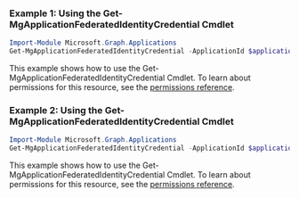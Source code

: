 ### Example 1: Using the Get-MgApplicationFederatedIdentityCredential Cmdlet
```powershell
Import-Module Microsoft.Graph.Applications
Get-MgApplicationFederatedIdentityCredential -ApplicationId $applicationId -FederatedIdentityCredentialId $federatedIdentityCredentialId
```
This example shows how to use the Get-MgApplicationFederatedIdentityCredential Cmdlet.
To learn about permissions for this resource, see the [permissions reference](/graph/permissions-reference).
### Example 2: Using the Get-MgApplicationFederatedIdentityCredential Cmdlet
```powershell
Import-Module Microsoft.Graph.Applications
Get-MgApplicationFederatedIdentityCredential -ApplicationId $applicationId
```
This example shows how to use the Get-MgApplicationFederatedIdentityCredential Cmdlet.
To learn about permissions for this resource, see the [permissions reference](/graph/permissions-reference).
